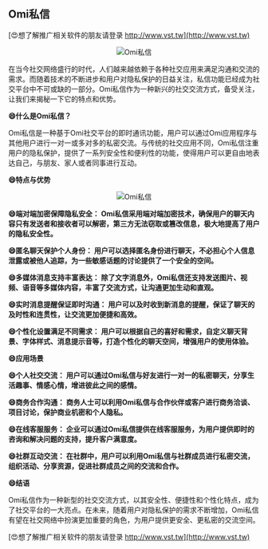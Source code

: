 ## **Omi私信**

[😍想了解推广相关软件的朋友请登录 http://www.vst.tw](http://www.vst.tw)

 <center><img src="https://vst.tw/MP4/tuiguang/png/5.png" alt="Omi私信"></center>

在当今社交网络盛行的时代，人们越来越依赖于各种社交应用来满足沟通和交流的需求。而随着技术的不断进步和用户对隐私保护的日益关注，私信功能已经成为社交平台中不可或缺的一部分。Omi私信作为一种新兴的社交交流方式，备受关注，让我们来揭秘一下它的特点和优势。

**😄什么是Omi私信？**

Omi私信是一种基于Omi社交平台的即时通讯功能，用户可以通过Omi应用程序与其他用户进行一对一或多对多的私密交流。与传统的社交应用不同，Omi私信注重用户的隐私保护，提供了一系列安全性和便利性的功能，使得用户可以更自由地表达自己，与朋友、家人或者同事进行互动。

**😄特点与优势**

 <center><img src="https://vst.tw/MP4/tuiguang/png/2.png" alt="Omi私信"></center>

**😄端对端加密保障隐私安全： Omi私信采用端对端加密技术，确保用户的聊天内容只有发送者和接收者可以解密，第三方无法窃取或篡改信息，极大地提高了用户的隐私安全性。**

**😄匿名聊天保护个人身份： 用户可以选择匿名身份进行聊天，不必担心个人信息泄露或被他人追踪，为一些敏感话题的讨论提供了一个安全的空间。**

**😄多媒体消息支持丰富表达： 除了文字消息外，Omi私信还支持发送图片、视频、语音等多媒体内容，丰富了交流方式，让沟通更加生动和直观。**

**😄实时消息提醒保证即时沟通： 用户可以及时收到新消息的提醒，保证了聊天的及时性和连贯性，让交流更加便捷和高效。**

**😄个性化设置满足不同需求： 用户可以根据自己的喜好和需求，自定义聊天背景、字体样式、消息提示音等，打造个性化的聊天空间，增强用户的使用体验。**

**😄应用场景**

**😄个人社交交流： 用户可以通过Omi私信与好友进行一对一的私密聊天，分享生活趣事、情感心情，增进彼此之间的感情。**

**😄商务合作沟通： 商务人士可以利用Omi私信与合作伙伴或客户进行商务洽谈、项目讨论，保护商业机密和个人隐私。**

**😄在线客服服务： 企业可以通过Omi私信提供在线客服服务，为用户提供即时的咨询和解决问题的支持，提升客户满意度。**

**😄社群互动交流： 在社群中，用户可以利用Omi私信与社群成员进行私密交流，组织活动、分享资源，促进社群成员之间的交流和合作。**

**😄结语**

Omi私信作为一种新型的社交交流方式，以其安全性、便捷性和个性化特点，成为了社交平台的一大亮点。在未来，随着用户对隐私保护的需求不断增加，Omi私信有望在社交网络中扮演更加重要的角色，为用户提供更安全、更私密的交流空间。

[😍想了解推广相关软件的朋友请登录 http://www.vst.tw](http://www.vst.tw)



